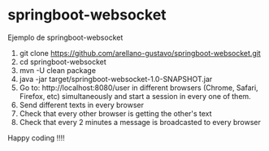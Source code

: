 # springboot-websocket
Ejemplo de springboot-websocket

1. git clone https://github.com/arellano-gustavo/springboot-websocket.git
2. cd springboot-websocket
3. mvn -U clean package
4. java -jar target/springboot-websocket-1.0-SNAPSHOT.jar
5. Go to: http://localhost:8080/user in different browsers (Chrome, Safari, Firefox, etc) simultaneously and start a session in every one of them.
6. Send different texts in every browser
7. Check that every other browser is getting the other's text
8. Check that every 2 minutes a message is broadcasted to every browser

Happy coding !!!!
